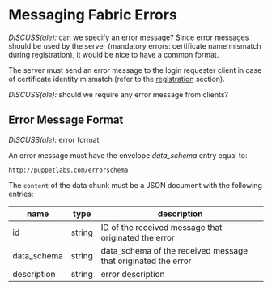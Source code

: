 Messaging Fabric Errors
===

*DISCUSS(ale):* can we specify an error message? Since error messages should be
    used by the server (mandatory errors: certificate name mismatch during
    registration), it would be nice to have a common format.

The server must send an error message to the login requester client in case of
certificate identity mismatch (refer to the [registration][1] section).

*DISCUSS(ale):* should we require any error message from clients?

Error Message Format
---

*DISCUSS(ale):* error format

An error message must have the envelope *data_schema* entry equal to:

`http://puppetlabs.com/errorschema`

The `content` of the data chunk must be a JSON document with the following
entries:

| name | type | description
|------|------|------------
| id | string | ID of the received message that originated the error
| data_schema | string | data_schema of the received message that originated the error
| description | string | error description

[1]: registration.md
